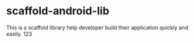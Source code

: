 # scaffold-android-lib
This is a scaffold library help developer build their application quickly and easily.
123
